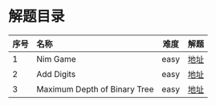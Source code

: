 # 解题目录


序号 | 名称 | 难度 | 解题 
------ | :----- | ----- | -----
1 | Nim Game | easy | [地址](https://github.com/coocon/leetcode/blob/master/easy/Nim_Game.md)
2 | Add Digits | easy | [地址](https://github.com/coocon/leetcode/blob/master/easy/Add_Digits.md)
3 | Maximum Depth of Binary Tree | easy | [地址](https://github.com/coocon/leetcode/blob/master/easyMaximum_Depth_of_Binary_Tree.md)

